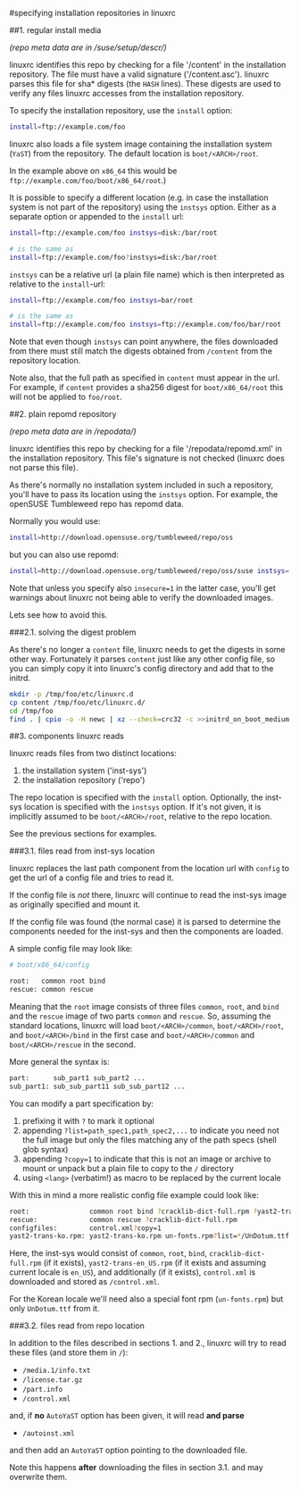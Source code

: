 #specifying installation repositories in linuxrc

##1. regular install media

*(repo meta data are in /suse/setup/descr/)*

linuxrc identifies this repo by checking for a file '/content' in the
installation repository. The file must have a valid signature
('/content.asc'). linuxrc parses this file for sha* digests (the `HASH` lines).
These digests are used to verify any files linuxrc accesses from the
installation repository.

To specify the installation repository, use the `install` option:

```sh
install=ftp://example.com/foo
```

linuxrc also loads a file system image containing the installation system
(`YaST`) from the repository. The default location is `boot/<ARCH>/root`.

In the example above on `x86_64` this would be `ftp://example.com/foo/boot/x86_64/root`.)

It is possible to specify a different location (e.g. in case the
installation system is not part of the repository) using the `instsys`
option. Either as a separate option or appended to the `install` url:

```sh
install=ftp://example.com/foo instsys=disk:/bar/root

# is the same as
install=ftp://example.com/foo?instsys=disk:/bar/root
```

`instsys` can be a relative url (a plain file name) which is then interpreted as relative
to the `install`-url:

```sh
install=ftp://example.com/foo instsys=bar/root

# is the same as
install=ftp://example.com/foo instsys=ftp://example.com/foo/bar/root
```

Note that even though `instsys` can point anywhere, the files downloaded
from there must still match the digests obtained from `/content` from the repository location.

Note also, that the full path as specified in `content` must appear in the
url. For example, if `content` provides a sha256 digest for `boot/x86_64/root` this will not be applied to
`foo/root`.


##2. plain repomd repository

*(repo meta data are in /repodata/)*

linuxrc identifies this repo by checking for a file '/repodata/repomd.xml' in
the installation repository. This file's signature is not checked (linuxrc
does not parse this file).

As there's normally no installation system included in such a repository,
you'll have to pass its location using the `instsys` option. For example,
the openSUSE Tumbleweed repo has repomd data.

Normally you would use:

```sh
install=http://download.opensuse.org/tumbleweed/repo/oss
```

but you can also use repomd:

```sh
install=http://download.opensuse.org/tumbleweed/repo/oss/suse instsys=../boot/x86_64/root
```

Note that unless you specify also `insecure=1` in the latter case, you'll
get warnings about linuxrc not being able to verify the downloaded images.

Lets see how to avoid this.

###2.1. solving the digest problem

As there's no longer a `content` file, linuxrc needs to get the digests in
some other way. Fortunately it parses `content` just like any other config
file, so you can simply copy it into linuxrc's config directory and add that
to the initrd.

```sh
mkdir -p /tmp/foo/etc/linuxrc.d
cp content /tmp/foo/etc/linuxrc.d/
cd /tmp/foo
find . | cpio -o -H newc | xz --check=crc32 -c >>initrd_on_boot_medium
```

##3. components linuxrc reads

linuxrc reads files from two distinct locations:

1. the installation system ('inst-sys')
2. the installation repository ('repo')

The repo location is specified with the `install` option. Optionally, the inst-sys location is specified
with the `instsys` option. If it's not given, it is implicitly assumed to be `boot/<ARCH>/root`, relative to the
repo location.

See the previous sections for examples.

###3.1. files read from inst-sys location

linuxrc replaces the last path component from the location url with `config`
to get the url of a config file and tries to read it.

If the config file is *not* there, linuxrc will continue to read the inst-sys image as originally specified and mount it.

If the config file was found (the normal case) it is parsed to determine the
components needed for the inst-sys and then the components are loaded.

A simple config file may look like:

```sh
# boot/x86_64/config

root:   common root bind
rescue: common rescue

```

Meaning that the `root` image consists of three files `common`, `root`, and `bind` and the `rescue` image of two parts
`common` and `rescue`. So, assuming the standard locations,
linuxrc will load `boot/<ARCH>/common`, `boot/<ARCH>/root`, and `boot/<ARCH>/bind` in the first case and
`boot/<ARCH>/common` and `boot/<ARCH>/rescue` in the second.

More general the syntax is:

```sh
part:      sub_part1 sub_part2 ...
sub_part1: sub_sub_part11 sub_sub_part12 ...
```

You can modify a part specification by:

1. prefixing it with `?` to mark it optional
2. appending `?list=path_spec1,path_spec2,...` to indicate you need not the
full image but only the files matching any of the path specs (shell glob
syntax)
3. appending `?copy=1` to indicate that this is not an image or archive to mount or unpack but a
plain file to copy to the `/` directory
4. using `<lang>` (verbatim!) as macro to be replaced by the current locale

With this in mind a more realistic config file example could look like:

```sh
root:               common root bind ?cracklib-dict-full.rpm ?yast2-trans-<lang>.rpm ?configfiles
rescue:             common rescue ?cracklib-dict-full.rpm
configfiles:        control.xml?copy=1
yast2-trans-ko.rpm: yast2-trans-ko.rpm un-fonts.rpm?list=*/UnDotum.ttf

```

Here, the inst-sys would consist of `common`, `root`, `bind`, `cracklib-dict-full.rpm` (if it exists),
`yast2-trans-en_US.rpm` (if it exists and assuming current locale is `en_US`), and additionally (if it exists),
`control.xml` is downloaded and stored as `/control.xml`.

For the Korean locale we'll need also a special font rpm (`un-fonts.rpm`) but only `UnDotum.ttf` from it.

###3.2. files read from repo location

In addition to the files described in sections 1. and 2., linuxrc will try to read these files (and store them in `/`):

- `/media.1/info.txt`
- `/license.tar.gz`
- `/part.info`
- `/control.xml`

and, if **no** `AutoYaST` option has been given, it will read **and parse**

- `/autoinst.xml`

and then add an `AutoYaST` option pointing to the downloaded file.

Note this happens **after** downloading the files in section 3.1. and may overwrite them.

